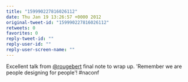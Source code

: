 ```yaml
---
title: "159990227816026112"
date: Thu Jan 19 13:26:57 +0000 2012
original-tweet-id: "159990227816026112"
retweets: 0
favorites: 0
reply-tweet-id: ""
reply-user-id: ""
reply-user-screen-name: ""
---
```

Excellent talk from <a href="https://twitter.com/rougebert">@rougebert</a> final note to wrap up. 'Remember we are people designing for people'! #naconf
